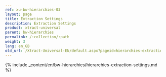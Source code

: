 ```yaml
---
ref: xu-bw-hierarchies-03
layout: page
title: Extraction Settings
description: Extraction Settings
product: xtract-universal
parent: bw-hierarchies
permalink: /:collection/:path
weight: 3
lang: en_GB
old_url: /Xtract-Universal-EN/default.aspx?pageid=hierarchies-extraction-settings
---
```

{% include _content/en/bw-hierarchies/hierarchies-extraction-settings.md %}
